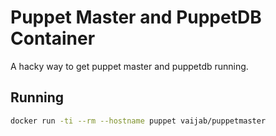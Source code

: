 # Puppet Master and PuppetDB Container

A hacky way to get puppet master and puppetdb running.

## Running
```bash
docker run -ti --rm --hostname puppet vaijab/puppetmaster
```
